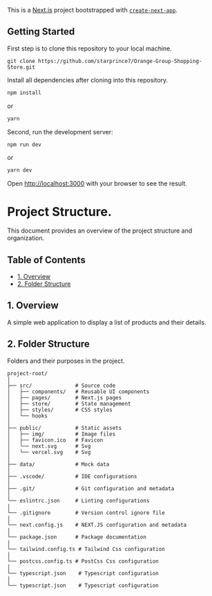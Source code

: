 This is a [Next.js](https://nextjs.org/) project bootstrapped with [`create-next-app`](https://github.com/vercel/next.js/tree/canary/packages/create-next-app).

## Getting Started

First step is to clone this repository to your local machine.

```plaintext
git clone https://github.com/starprince7/Orange-Group-Shopping-Store.git
```

Install all dependencies after cloning into this repository.

```bash
npm install
```

or

```bash
yarn
```

Second, run the development server:

```bash
npm run dev
```

or

```bash
yarn dev
```

Open [http://localhost:3000](http://localhost:3000) with your browser to see the result.

# Project Structure.

This document provides an overview of the project structure and organization.

## Table of Contents

- [1. Overview](#1-overview)
- [2. Folder Structure](#2-folder-structure)

## 1. Overview

A simple web application to display a list of products and their details.

## 2. Folder Structure

Folders and their purposes in the project.

```plaintext
project-root/
│
├── src/              # Source code
│   ├── components/   # Reusable UI components
│   ├── pages/        # Next.js pages
│   ├── store/        # State management
│   ├── styles/       # CSS styles
│   └── hooks
│
├── public/           # Static assets
│   ├── img/          # Image files
│   ├── favicon.ico   # Favicon
│   └── next.svg      # Svg
│   └── vercel.svg    # Svg
│
├── data/             # Mock data
│
├── .vscode/          # IDE configurations
│
├── .git/             # Git configuration and metadata
│
└── eslintrc.json     # Linting configurations
│
└── .gitignore        # Version control ignore file
│
└── next.config.js    # NEXT.JS configuration and metadata
│
└── package.json      # Package documentation
│
└── tailwind.config.ts # Tailwind Css configuration
│
└── postcss.config.ts # PostCss Css configuration
│
└── typescript.json    # Typescript configuration
│
└── typescript.json    # Typescript configuration
```
